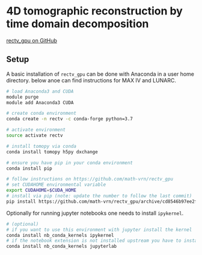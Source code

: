 # 4D tomographic reconstruction by time domain decomposition

[rectv_gpu on GitHub](https://github.com/math-vrn/rectv_gpu)

## Setup

A basic installation of `rectv_gpu` can be done with Anaconda in a user home directory.
below anoe can find instructions for MAX IV and LUNARC.

```bash
# load Anaconda3 and CUDA
module purge
module add Anaconda3 CUDA

# create conda environment
conda create -n rectv -c conda-forge python=3.7

# activate environment
source activate rectv

# install tomopy via conda
conda install tomopy h5py dxchange

# ensure you have pip in your conda environment
conda install pip

# follow instructions on https://github.com/math-vrn/rectv_gpu
# set CUDAHOME environmental variable
export CUDAHOME=$CUDA_HOME
# install via pip (note: update the number to follow the last commit)
pip install https://github.com/math-vrn/rectv_gpu/archive/cd8546b97ee2fd25b5aed159c71cb0a1b21442c5.tar.gz
```

Optionally for running jupyter notebooks one needs to install `ipykernel`.

```bash
# (optional)
# if you want to use this environment with jupyter install the kernel
conda install nb_conda_kernels ipykernel
# if the notebook extension is not installed upstream you have to install it with juputer-lab localy as well
conda install nb_conda_kernels jupyterlab
```

